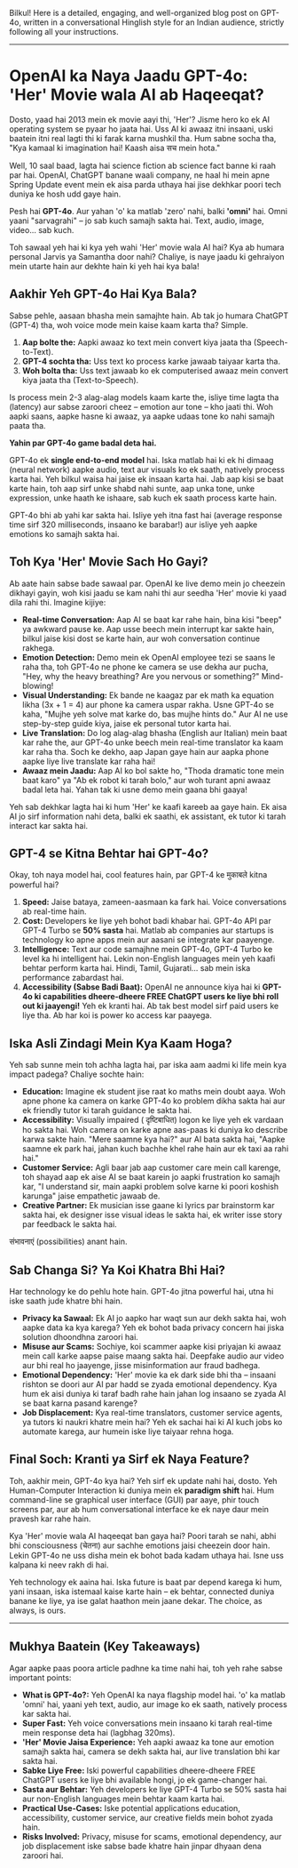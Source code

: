 Bilkul! Here is a detailed, engaging, and well-organized blog post on GPT-4o, written in a conversational Hinglish style for an Indian audience, strictly following all your instructions.

***

# OpenAI ka Naya Jaadu GPT-4o: 'Her' Movie wala AI ab Haqeeqat?

Dosto, yaad hai 2013 mein ek movie aayi thi, 'Her'? Jisme hero ko ek AI operating system se pyaar ho jaata hai. Uss AI ki awaaz itni insaani, uski baatein itni real lagti thi ki farak karna mushkil tha. Hum sabne socha tha, "Kya kamaal ki imagination hai! Kaash aisa सच mein hota."

Well, 10 saal baad, lagta hai science fiction ab science fact banne ki raah par hai. OpenAI, ChatGPT banane waali company, ne haal hi mein apne Spring Update event mein ek aisa parda uthaya hai jise dekhkar poori tech duniya ke hosh udd gaye hain.

Pesh hai **GPT-4o**. Aur yahan 'o' ka matlab 'zero' nahi, balki **'omni'** hai. Omni yaani "sarvagrahi" – jo sab kuch samajh sakta hai. Text, audio, image, video... sab kuch.

Toh sawaal yeh hai ki kya yeh wahi 'Her' movie wala AI hai? Kya ab humara personal Jarvis ya Samantha door nahi? Chaliye, is naye jaadu ki gehraiyon mein utarte hain aur dekhte hain ki yeh hai kya bala!

## Aakhir Yeh GPT-4o Hai Kya Bala?

Sabse pehle, aasaan bhasha mein samajhte hain. Ab tak jo humara ChatGPT (GPT-4) tha, woh voice mode mein kaise kaam karta tha? Simple.

1.  **Aap bolte the:** Aapki awaaz ko text mein convert kiya jaata tha (Speech-to-Text).
2.  **GPT-4 sochta tha:** Uss text ko process karke jawaab taiyaar karta tha.
3.  **Woh bolta tha:** Uss text jawaab ko ek computerised awaaz mein convert kiya jaata tha (Text-to-Speech).

Is process mein 2-3 alag-alag models kaam karte the, isliye time lagta tha (latency) aur sabse zaroori cheez – emotion aur tone – kho jaati thi. Woh aapki saans, aapke hasne ki awaaz, ya aapke udaas tone ko nahi samajh paata tha.

**Yahin par GPT-4o game badal deta hai.**

GPT-4o ek **single end-to-end model** hai. Iska matlab hai ki ek hi dimaag (neural network) aapke audio, text aur visuals ko ek saath, natively process karta hai. Yeh bilkul waisa hai jaise ek insaan karta hai. Jab aap kisi se baat karte hain, toh aap sirf unke shabd nahi sunte, aap unka tone, unke expression, unke haath ke ishaare, sab kuch ek saath process karte hain.

GPT-4o bhi ab yahi kar sakta hai. Isliye yeh itna fast hai (average response time sirf 320 milliseconds, insaano ke barabar!) aur isliye yeh aapke emotions ko samajh sakta hai.

## Toh Kya 'Her' Movie Sach Ho Gayi?

Ab aate hain sabse bade sawaal par. OpenAI ke live demo mein jo cheezein dikhayi gayin, woh kisi jaadu se kam nahi thi aur seedha 'Her' movie ki yaad dila rahi thi. Imagine kijiye:

-   **Real-time Conversation:** Aap AI se baat kar rahe hain, bina kisi "beep" ya awkward pause ke. Aap usse beech mein interrupt kar sakte hain, bilkul jaise kisi dost se karte hain, aur woh conversation continue rakhega.
-   **Emotion Detection:** Demo mein ek OpenAI employee tezi se saans le raha tha, toh GPT-4o ne phone ke camera se use dekha aur pucha, "Hey, why the heavy breathing? Are you nervous or something?" Mind-blowing!
-   **Visual Understanding:** Ek bande ne kaagaz par ek math ka equation likha (3x + 1 = 4) aur phone ka camera uspar rakha. Usne GPT-4o se kaha, "Mujhe yeh solve mat karke do, bas mujhe hints do." Aur AI ne use step-by-step guide kiya, jaise ek personal tutor karta hai.
-   **Live Translation:** Do log alag-alag bhasha (English aur Italian) mein baat kar rahe the, aur GPT-4o unke beech mein real-time translator ka kaam kar raha tha. Soch ke dekho, aap Japan gaye hain aur aapka phone aapke liye live translate kar raha hai!
-   **Awaaz mein Jaadu:** Aap AI ko bol sakte ho, "Thoda dramatic tone mein baat karo" ya "Ab ek robot ki tarah bolo," aur woh turant apni awaaz badal leta hai. Yahan tak ki usne demo mein gaana bhi gaaya!

Yeh sab dekhkar lagta hai ki hum 'Her' ke kaafi kareeb aa gaye hain. Ek aisa AI jo sirf information nahi deta, balki ek saathi, ek assistant, ek tutor ki tarah interact kar sakta hai.

## GPT-4 se Kitna Behtar hai GPT-4o?

Okay, toh naya model hai, cool features hain, par GPT-4 ke मुकाबले kitna powerful hai?

1.  **Speed:** Jaise bataya, zameen-aasmaan ka fark hai. Voice conversations ab real-time hain.
2.  **Cost:** Developers ke liye yeh bohot badi khabar hai. GPT-4o API par GPT-4 Turbo se **50% sasta** hai. Matlab ab companies aur startups is technology ko apne apps mein aur aasani se integrate kar paayenge.
3.  **Intelligence:** Text aur code samajhne mein GPT-4o, GPT-4 Turbo ke level ka hi intelligent hai. Lekin non-English languages mein yeh kaafi behtar perform karta hai. Hindi, Tamil, Gujarati... sab mein iska performance zabardast hai.
4.  **Accessibility (Sabse Badi Baat):** OpenAI ne announce kiya hai ki **GPT-4o ki capabilities dheere-dheere FREE ChatGPT users ke liye bhi roll out ki jaayengi!** Yeh ek kranti hai. Ab tak best model sirf paid users ke liye tha. Ab har koi is power ko access kar paayega.

## Iska Asli Zindagi Mein Kya Kaam Hoga?

Yeh sab sunne mein toh achha lagta hai, par iska aam aadmi ki life mein kya impact padega? Chaliye sochte hain:

-   **Education:** Imagine ek student jise raat ko maths mein doubt aaya. Woh apne phone ka camera on karke GPT-4o ko problem dikha sakta hai aur ek friendly tutor ki tarah guidance le sakta hai.
-   **Accessibility:** Visually impaired ( दृष्टिबाधित) logon ke liye yeh ek vardaan ho sakta hai. Woh camera on karke apne aas-paas ki duniya ko describe karwa sakte hain. "Mere saamne kya hai?" aur AI bata sakta hai, "Aapke saamne ek park hai, jahan kuch bachhe khel rahe hain aur ek taxi aa rahi hai."
-   **Customer Service:** Agli baar jab aap customer care mein call karenge, toh shayad aap ek aise AI se baat karein jo aapki frustration ko samajh kar, "I understand sir, main aapki problem solve karne ki poori koshish karunga" jaise empathetic jawaab de.
-   **Creative Partner:** Ek musician isse gaane ki lyrics par brainstorm kar sakta hai, ek designer isse visual ideas le sakta hai, ek writer isse story par feedback le sakta hai.

 संभावनाएं (possibilities) anant hain.

## Sab Changa Si? Ya Koi Khatra Bhi Hai?

Har technology ke do pehlu hote hain. GPT-4o jitna powerful hai, utna hi iske saath jude khatre bhi hain.

-   **Privacy ka Sawaal:** Ek AI jo aapko har waqt sun aur dekh sakta hai, woh aapke data ka kya karega? Yeh ek bohot bada privacy concern hai jiska solution dhoondhna zaroori hai.
-   **Misuse aur Scams:** Sochiye, koi scammer aapke kisi priyajan ki awaaz mein call karke aapse paise maang sakta hai. Deepfake audio aur video aur bhi real ho jaayenge, jisse misinformation aur fraud badhega.
-   **Emotional Dependency:** 'Her' movie ka ek dark side bhi tha – insaani rishton se doori aur AI par hadd se zyada emotional dependency. Kya hum ek aisi duniya ki taraf badh rahe hain jahan log insaano se zyada AI se baat karna pasand karenge?
-   **Job Displacement:** Kya real-time translators, customer service agents, ya tutors ki naukri khatre mein hai? Yeh ek sachai hai ki AI kuch jobs ko automate karega, aur humein iske liye taiyaar rehna hoga.

## Final Soch: Kranti ya Sirf ek Naya Feature?

Toh, aakhir mein, GPT-4o kya hai? Yeh sirf ek update nahi hai, dosto. Yeh Human-Computer Interaction ki duniya mein ek **paradigm shift** hai. Hum command-line se graphical user interface (GUI) par aaye, phir touch screens par, aur ab hum conversational interface ke ek naye daur mein pravesh kar rahe hain.

Kya 'Her' movie wala AI haqeeqat ban gaya hai? Poori tarah se nahi, abhi bhi consciousness (चेतना) aur sachhe emotions jaisi cheezein door hain. Lekin GPT-4o ne uss disha mein ek bohot bada kadam uthaya hai. Isne uss kalpana ki neev rakh di hai.

Yeh technology ek aaina hai. Iska future is baat par depend karega ki hum, yani insaan, iska istemaal kaise karte hain – ek behtar, connected duniya banane ke liye, ya ise galat haathon mein jaane dekar. The choice, as always, is ours.

---

## Mukhya Baatein (Key Takeaways)

Agar aapke paas poora article padhne ka time nahi hai, toh yeh rahe sabse important points:

-   **What is GPT-4o?:** Yeh OpenAI ka naya flagship model hai. 'o' ka matlab 'omni' hai, yaani yeh text, audio, aur image ko ek saath, natively process kar sakta hai.
-   **Super Fast:** Yeh voice conversations mein insaano ki tarah real-time mein response deta hai (lagbhag 320ms).
-   **'Her' Movie Jaisa Experience:** Yeh aapki awaaz ka tone aur emotion samajh sakta hai, camera se dekh sakta hai, aur live translation bhi kar sakta hai.
-   **Sabke Liye Free:** Iski powerful capabilities dheere-dheere FREE ChatGPT users ke liye bhi available hongi, jo ek game-changer hai.
-   **Sasta aur Behtar:** Yeh developers ke liye GPT-4 Turbo se 50% sasta hai aur non-English languages mein behtar kaam karta hai.
-   **Practical Use-Cases:** Iske potential applications education, accessibility, customer service, aur creative fields mein bohot zyada hain.
-   **Risks Involved:** Privacy, misuse for scams, emotional dependency, aur job displacement iske sabse bade khatre hain jinpar dhyaan dena zaroori hai.